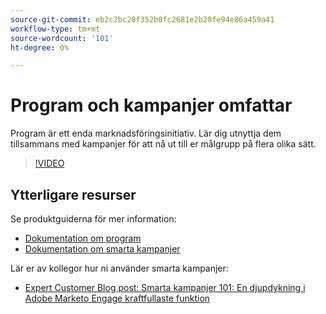 ```yaml
---
source-git-commit: eb2c2bc28f352b0fc2681e2b20fe94e86a459a41
workflow-type: tm+mt
source-wordcount: '101'
ht-degree: 0%

---
```

# Program och kampanjer omfattar

Program är ett enda marknadsföringsinitiativ. Lär dig utnyttja dem tillsammans med kampanjer för att nå ut till er målgrupp på flera olika sätt.

>[!VIDEO](https://video.tv.adobe.com/v/3418042/?quality=12&learn=on)

## Ytterligare resurser

Se produktguiderna för mer information:

* [Dokumentation om program](https://experienceleague.adobe.com/docs/marketo/using/product-docs/core-marketo-concepts/programs/creating-programs/understanding-programs.html?lang=en)
* [Dokumentation om smarta kampanjer](https://experienceleague.adobe.com/docs/marketo/using/product-docs/core-marketo-concepts/smart-campaigns/understanding-smart-campaigns.html?lang=en)

Lär er av kollegor hur ni använder smarta kampanjer:

* [Expert Customer Blog post: Smarta kampanjer 101: En djupdykning i Adobe Marketo Engage kraftfullaste funktion](https://nation.marketo.com/t5/product-blogs/smart-campaigns-101-a-deep-dive-into-adobe-marketo-engage-s-most/ba-p/313385#M1838)